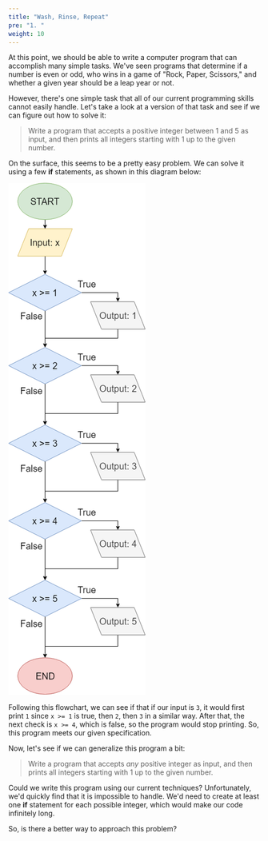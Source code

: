 ```yaml
---
title: "Wash, Rinse, Repeat"
pre: "1. "
weight: 10
---
```


At this point, we should be able to write a computer program that can accomplish many simple tasks. We've seen programs that determine if a number is even or odd, who wins in a game of "Rock, Paper, Scissors," and whether a given year should be a leap year or not.

However, there's one simple task that all of our current programming skills cannot easily handle. Let's take a look at a version of that task and see if we can figure out how to solve it:

> Write a program that accepts a positive integer between 1 and 5 as input, and then prints all integers starting with 1 up to the given number. 

On the surface, this seems to be a pretty easy problem. We can solve it using a few **if** statements, as shown in this diagram below:

![Counting Up Flowchart](/images/05-loop/5.1.countup.png)

Following this flowchart, we can see if that if our input is `3`, it would first print `1` since `x >= 1` is true, then `2`, then `3` in a similar way. After that, the next check is `x >= 4`, which is false, so the program would stop printing. So, this program meets our given specification.

Now, let's see if we can generalize this program a bit:

> Write a program that accepts _any_ positive integer as input, and then prints all integers starting with 1 up to the given number. 

Could we write this program using our current techniques? Unfortunately, we'd quickly find that it is impossible to handle. We'd need to create at least one **if** statement for each possible integer, which would make our code infinitely long. 

So, is there a better way to approach this problem?